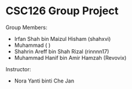 # CSC126 Group Project
Group Members:
- Irfan Shah bin Maizul Hisham    (shahxvi)
- Muhammad                        (       )
- Shahrin Areff bin Shah Rizal    (rinnnn17)
- Muhammad Hanif bin Amir Hamzah  (Revovix)

Instructor:
- Nora Yanti binti Che Jan
